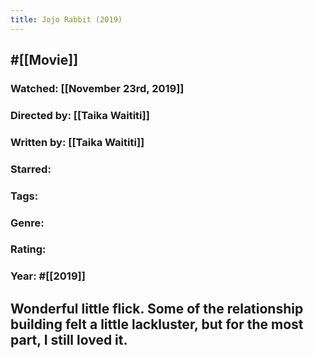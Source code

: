 ```yaml
---
title: Jojo Rabbit (2019)
---
```


## #[[Movie]]
### Watched: [[November 23rd, 2019]]

### Directed by: [[Taika Waititi]]

### Written by: [[Taika Waititi]]

### Starred:

### Tags:

### Genre:

### Rating: 

### Year: #[[2019]]

## Wonderful little flick. Some of the relationship building felt a little lackluster, but for the most part, I still loved it.
